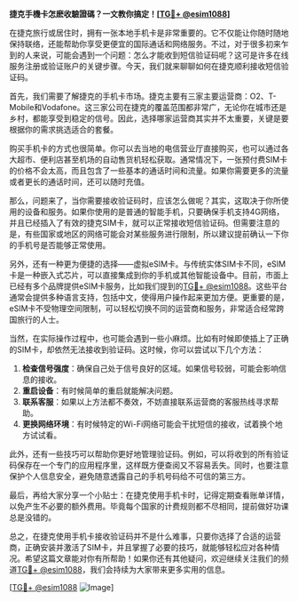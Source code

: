 **捷克手機卡怎麽收驗證碼？一文教你搞定！[[TG💪+ @esim1088](https://t.me/s/esim1088)]**

在捷克旅行或居住时，拥有一张本地手机卡是非常重要的。它不仅能让你随时随地保持联络，还能帮助你享受更便宜的国际通话和网络服务。不过，对于很多初来乍到的人来说，可能会遇到一个问题：怎么才能收到短信验证码呢？这可是许多在线服务注册或验证账户的关键步骤。今天，我们就来聊聊如何在捷克顺利接收短信验证码。

首先，我们需要了解捷克的手机卡市场。捷克主要有三家主要运营商：O2、T-Mobile和Vodafone。这三家公司在捷克的覆盖范围都非常广，无论你在城市还是乡村，都能享受到稳定的信号。因此，选择哪家运营商其实并不太重要，关键是要根据你的需求挑选适合的套餐。

购买手机卡的方式也很简单。你可以去当地的电信营业厅直接购买，也可以通过各大超市、便利店甚至机场的自动售货机轻松获取。通常情况下，一张预付费SIM卡的价格不会太高，而且包含了一些基本的通话时间和流量。如果你需要更多的流量或者更长的通话时间，还可以随时充值。

那么，问题来了，当你需要接收验证码时，应该怎么做呢？其实，这取决于你所使用的设备和服务。如果你使用的是普通的智能手机，只要确保手机支持4G网络，并且已经插入了有效的捷克SIM卡，就可以正常接收短信验证码。但需要注意的是，有些国家或地区的网络可能会对某些服务进行限制，所以建议提前确认一下你的手机号是否能够正常使用。

另外，还有一种更为便捷的选择——虚拟eSIM卡。与传统实体SIM卡不同，eSIM卡是一种嵌入式芯片，可以直接集成到你的手机或其他智能设备中。目前，市面上已经有多个品牌提供eSIM卡服务，比如我们提到的[TG💪+ @esim1088](https://t.me/s/esim1088)。这些平台通常会提供多种语言支持，包括中文，使得用户操作起来更加方便。更重要的是，eSIM卡不受物理空间限制，可以轻松切换不同的运营商和服务，非常适合经常跨国旅行的人士。

当然，在实际操作过程中，也可能会遇到一些小麻烦。比如有时候即使插上了正确的SIM卡，却依然无法接收到验证码。这时候，你可以尝试以下几个方法：

1. **检查信号强度**：确保自己处于信号良好的区域。如果信号较弱，可能会影响信息的接收。
2. **重启设备**：有时候简单的重启就能解决问题。
3. **联系客服**：如果以上方法都不奏效，不妨直接联系运营商的客服热线寻求帮助。
4. **更换网络环境**：有时候特定的Wi-Fi网络可能会干扰短信的接收，试着换个地方试试看。

此外，还有一些技巧可以帮助你更好地管理验证码。例如，可以将收到的所有验证码保存在一个专门的应用程序里，这样既方便查阅又不容易丢失。同时，也要注意保护个人信息安全，避免随意透露自己的手机号码给不可信的第三方。

最后，再给大家分享一个小贴士：在捷克使用手机卡时，记得定期查看账单详情，以免产生不必要的额外费用。毕竟每个国家的计费规则都不尽相同，提前做好功课总是没错的。

总之，在捷克使用手机卡接收验证码并不是什么难事，只要你选择了合适的运营商，正确安装并激活了SIM卡，并且掌握了必要的技巧，就能够轻松应对各种情况。希望这篇文章能对你有所帮助！如果你还有其他疑问，欢迎继续关注我们的频道[TG💪+ @esim1088](https://t.me/s/esim1088)，我们会持续为大家带来更多实用的信息。

[[TG💪+ @esim1088](https://t.me/s/esim1088) ![Image](https://i.postimg.cc/4NQfJmqS/Snipaste-2025-05-13-00-14-12.png)]